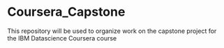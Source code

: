 # Coursera_Capstone
This repository will be used to organize work on the capstone project for the IBM Datascience Coursera course
